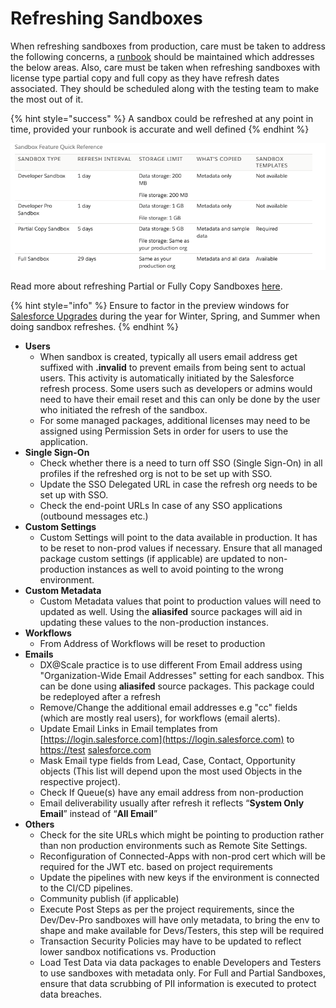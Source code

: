 # Refreshing Sandboxes

When refreshing sandboxes from production, care must be taken to address the following concerns, a [runbook](../development-practices/tracking-manual-steps.md) should be maintained which addresses the below areas. Also, care must be taken when refreshing sandboxes with license type partial copy and full copy as they have refresh dates associated. They should be scheduled along with the testing team to make the most out of it.

{% hint style="success" %}
A sandbox could be refreshed at any point in time, provided your runbook is accurate and well defined
{% endhint %}

![Sandbox Refresh Interval](<../.gitbook/assets/image (13).png>)

Read more about refreshing Partial or Fully Copy Sandboxes [here](https://help.salesforce.com/articleView?id=000313358\&type=1\&mode=1).

{% hint style="info" %}
Ensure to factor in the preview windows for [Salesforce Upgrades](https://help.salesforce.com/articleView?id=getstart\_upgrades.htm\&type=0) during the year for Winter, Spring, and Summer when doing sandbox refreshes.
{% endhint %}

* **Users**
  * When sandbox is created, typically all users email address get suffixed with **.invalid** to prevent emails from being sent to actual users. This activity is automatically initiated by the Salesforce refresh process. Some users such as developers or admins would need to have their email reset and this can only be done by the user who initiated the refresh of the sandbox.
  * For some managed packages, additional licenses may need to be assigned using Permission Sets in order for users to use the application.
* **Single Sign-On**
  * Check whether there is a need to turn off SSO (Single Sign-On) in all profiles if the refreshed org is not to be set up with SSO.
  * Update the SSO Delegated URL in case the refresh org needs to be set up with SSO.
  * Check the end-point URLs In case of any SSO applications (outbound messages etc.)
* **Custom Settings**
  * Custom Settings will point to the data available in production. It has to be reset to non-prod values if necessary. Ensure that all managed package custom settings (if applicable) are updated to non-production instances as well to avoid pointing to the wrong environment.
* **Custom Metadata**
  * Custom Metadata values that point to production values will need to updated as well. Using the **aliasifed** source packages will aid in updating these values to the non-production instances.
* **Workflows**
  * From Address of Workflows will be reset to production
* **Emails**
  * DX@Scale practice is to use different From Email address using "Organization-Wide Email Addresses" setting for each sandbox. This can be done using **aliasifed** source packages. This package could be redeployed after a refresh
  * Remove/Change the additional email addresses e.g "cc" fields (which are mostly real users), for workflows (email alerts).
  * Update Email Links in Email templates from [https://login.salesforce.com](https://login.salesforce.com) to [https://test](https://test) [salesforce.com](http://salesforce.com)
  * Mask Email type fields from Lead, Case, Contact, Opportunity objects (This list will depend upon the most used Objects in the respective project).
  * Check If Queue(s) have any email address from non-production
  * Email deliverability usually after refresh it reflects “**System Only Email**” instead of “**All Email**”
* **Others**
  * Check for the site URLs which might be pointing to production rather than non production environments such as Remote Site Settings.
  * Reconfiguration of Connected-Apps with non-prod cert which will be required for the JWT etc. based on project requirements
  * Update the pipelines with new keys if the environment is connected to the CI/CD pipelines.
  * Community publish (if applicable)
  * Execute Post Steps as per the project requirements, since the Dev/Dev-Pro sandboxes will have only metadata, to bring the env to shape and make available for Devs/Testers, this step will be required
  * Transaction Security Policies may have to be updated to reflect lower sandbox notifications vs. Production
  * Load Test Data via data packages to enable Developers and Testers to use sandboxes with metadata only. For Full and Partial Sandboxes, ensure that data scrubbing of PII information is executed to protect data breaches.

